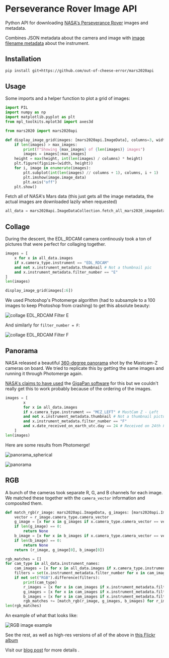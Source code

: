# Perseverance Rover Image API

Python API for downloading [NASA's Perseverance Rover](https://mars.nasa.gov) images and metadata.

Combines JSON metadata about the camera and image with 
[image filename metadata](https://mastcamz.asu.edu/decoding-the-raw-publicly-released-mastcam-z-image-filenames/) about the instrument.

## Installation
```sh
pip install git+https://github.com/out-of-cheese-error/mars2020api
```

## Usage

Some imports and a helper function to plot a grid of images:

```python
import PIL
import numpy as np
import matplotlib.pyplot as plt
from mpl_toolkits.mplot3d import axes3d

from mars2020 import mars2020api

def display_image_grid(images: [mars2020api.ImageData], columns=3, width=15, height=8, max_images=30):
    if len(images) > max_images:
        print(f"Showing {max_images} of {len(images)} images")
        images = images[:max_images]
    height = max(height, int(len(images) / columns) * height)
    plt.figure(figsize=(width, height))
    for i, image in enumerate(images):
        plt.subplot(int(len(images) // columns + 1), columns, i + 1)
        plt.imshow(image.image_data)
        plt.axis("off")
    plt.show()
```

Fetch all of NASA's Mars data (this just gets all the image metadata, the actual images are downloaded lazily when requested)

```python
all_data = mars2020api.ImageDataCollection.fetch_all_mars2020_imagedata()
```

## Collage

During the descent, the EDL_RDCAM camera continously took a ton of pictures that were perfect for collaging together. 

```python
images = [
    x for x in all_data.images 
    if x.camera_type.instrument == "EDL_RDCAM" 
    and not x.instrument_metadata.thumbnail # Not a thumbnail pic
    and x.instrument_metadata.filter_number == "E"
]
len(images)
```

```python
display_image_grid(images[:6])
```

<!-- #region -->
We used Photoshop's Photomerge algorithm (had to subsample to a 100 images to keep Photoshop from crashing) to get this absolute beauty:

![collage EDL_RDCAM Filter E](./images/collage_EDL_RDCAM_E.png)


And similarly for `filter_number = F`:

![collage EDL_RDCAM Filter F](./images/collage_EDL_RDCAM_F.png)
<!-- #endregion -->

## Panorama

<!-- #region -->
NASA released a beautiful [360-degree panorama](https://mars.nasa.gov/resources/25640/mastcam-zs-first-360-degree-panorama/) shot by the Mastcam-Z cameras on board. We tried to replicate this by getting the same images and running it through Photomerge again.


[NASA's claims to have used](https://www.nasa.gov/offices/oct/home/tech_life_gigapan.html) the [GigaPan software](http://gigapan.com/) for this but we couldn't really get this to work probably because of the ordering of the images.
<!-- #endregion -->

```python
images = [
        x
        for x in all_data.images
        if x.camera_type.instrument == "MCZ_LEFT" # MastCam Z - Left
        and not x.instrument_metadata.thumbnail # Not a thumbnail picture
        and x.instrument_metadata.filter_number == "F"
        and x.date_received_on_earth_utc.day == 24 # Received on 24th Feb 2021
    ]
len(images)
```

Here are some results from Photomerge!

![panorama_spherical](./images/panorama_MCZ_LEFT_spherical.jpg)

![panorama](./images/panorama_MCZ_LEFT.jpg)


## RGB


A bunch of the cameras took separate R, G, and B channels for each image. We matched these together with the `camera_vector` information and composited them.

```python
def match_rgb(r_image: mars2020api.ImageData, g_images: [mars2020api.ImageData], b_images: [mars2020api.ImageData]):
    vector = r_image.camera_type.camera_vector
    g_image = [x for x in g_images if x.camera_type.camera_vector == vector]
    if len(g_image) == 0:
        return None
    b_image = [x for x in b_images if x.camera_type.camera_vector == vector]
    if len(b_image) == 0:
        return None
    return (r_image, g_image[0], b_image[0])
```

```python
rgb_matches = []
for cam_type in all_data.instrument_names:
    cam_images = [x for x in all_data.images if x.camera_type.instrument == cam_type and not x.instrument_metadata.thumbnail]
    filters = set(x.instrument_metadata.filter_number for x in cam_images)
    if not set("RGB").difference(filters):
        print(cam_type)
        r_images = [x for x in cam_images if x.instrument_metadata.filter_number == "R"]
        g_images = [x for x in cam_images if x.instrument_metadata.filter_number == "G"]
        b_images = [x for x in cam_images if x.instrument_metadata.filter_number == "B"]
        rgb_matches += [match_rgb(r_image, g_images, b_images) for r_image in r_images]
len(rgb_matches)
```

An example of what that looks like:

![RGB image example](./images/m6.png)


See the rest, as well as high-res versions of all of the above in [this Flickr album](https://flic.kr/s/aHsmUybm5N)

Visit our [blog post](https://out-of-cheese-error.netlify.app/perseverance) for more details .
